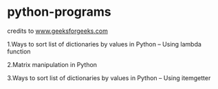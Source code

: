# python-programs

credits to www.geeksforgeeks.com


1.Ways to sort list of dictionaries by values in Python – Using lambda function

2.Matrix manipulation in Python

3.Ways to sort list of dictionaries by values in Python – Using itemgetter
